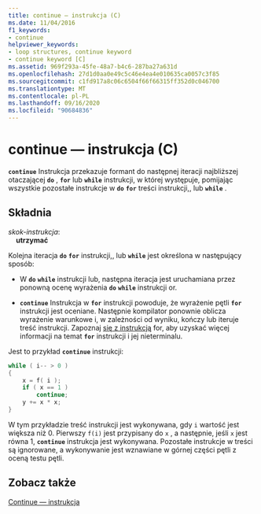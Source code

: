```yaml
---
title: continue — instrukcja (C)
ms.date: 11/04/2016
f1_keywords:
- continue
helpviewer_keywords:
- loop structures, continue keyword
- continue keyword [C]
ms.assetid: 969f293a-45fe-48a7-b4c6-287ba27a631d
ms.openlocfilehash: 27d1d0aa0e49c5c46e4ea4e010635ca0057c3f85
ms.sourcegitcommit: c1fd917a8c06c6504f66f66315ff352d0c046700
ms.translationtype: MT
ms.contentlocale: pl-PL
ms.lasthandoff: 09/16/2020
ms.locfileid: "90684836"
---
```

# <a name="continue-statement-c"></a>continue — instrukcja (C)

**`continue`** Instrukcja przekazuje formant do następnej iteracji najbliższej otaczającej **`do`** , **`for`** lub **`while`** instrukcji, w której występuje, pomijając wszystkie pozostałe instrukcje w **`do`** **`for`** treści instrukcji,, lub **`while`** .

## <a name="syntax"></a>Składnia

*skok-instrukcja*:<br/>
&nbsp;&nbsp;&nbsp;&nbsp;**utrzymać**

Kolejna iteracja **`do`** **`for`** instrukcji,, lub **`while`** jest określona w następujący sposób:

- W **`do`** **`while`** instrukcji lub, następna iteracja jest uruchamiana przez ponowną ocenę wyrażenia **`do`** **`while`** instrukcji or.

- **`continue`** Instrukcja w **`for`** instrukcji powoduje, że wyrażenie pętli **`for`** instrukcji jest oceniane. Następnie kompilator ponownie oblicza wyrażenie warunkowe i, w zależności od wyniku, kończy lub iteruje treść instrukcji. Zapoznaj [się z instrukcją](../c-language/for-statement-c.md) for, aby uzyskać więcej informacji na temat **`for`** instrukcji i jej nieterminalu.

Jest to przykład **`continue`** instrukcji:

```C
while ( i-- > 0 )
{
    x = f( i );
    if ( x == 1 )
        continue;
    y += x * x;
}
```

W tym przykładzie treść instrukcji jest wykonywana, gdy `i` wartość jest większa niż 0. Pierwszy `f(i)` jest przypisany do `x` , a następnie, jeśli `x` jest równa 1, **`continue`** instrukcja jest wykonywana. Pozostałe instrukcje w treści są ignorowane, a wykonywanie jest wznawiane w górnej części pętli z oceną testu pętli.

## <a name="see-also"></a>Zobacz także

[Continue — instrukcja](../cpp/continue-statement-cpp.md)
